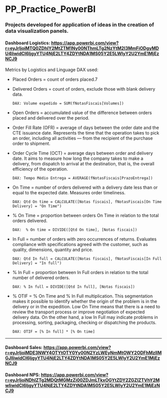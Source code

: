 # PP_Practice_PowerBI

### Projects developed for application of ideas in the creation of data visualization panels.

#### Dashboard Logistics: https://app.powerbi.com/view?r=eyJrIjoiMTQ0ZDhlY2MtZTM1Ny00NThmLTg2NzYtM2I3MmFiODgyMDU4IiwidCI6IjgyYTU4NjE2LTY4ZDYtNDA1MS05Y2E5LWIyY2U2YmE1MjEzNCJ9

Metrics by Logistics and Linguage DAX used:

- Placed Orders = count of orders placed.7
      
- Delivered Orders = count of orders, exclude those with blank delivery data.
      
      DAX: Volume expedido = SUM(fNotasFiscais[Volumes])

-  Open Orders = accumulated value of the difference between orders placed and delivered over the period.

-  Order Fill Rate (OFR) = average of days between the order date and the CTE issuance date. Represents the time that the operation takes to pick an order, including all activities — from the recipient of the purchase order to shipment.

-  Order Cycle Time (OCT) = average days between order and delivery date. It aims to measure how long the company takes to make a delivery, from dispatch to arrival at the destination, that is, the overall efficiency of the operation.
  
       DAX: Tempo Médio Entrega = AVERAGE(fNotasFiscais[PrazoEntrega])

-  On Time = number of orders delivered with a delivery date less than or equal to the expected date. Measures order timeliness.
  
       DAX: Qtd On time = CALCULATE([Notas fiscais], fNotasFiscais[On Time Delivery] = "On Time")

-  % On Time = proportion between orders On Time in relation to the total orders delivered.

       DAX:  % On time = DIVIDE([Qtd On time], [Notas fiscais])

-  In Full = number of orders with zero occurrences of returns. Evaluates compliance with specifications agreed with the customer, such as quality, dimensions, quantity and price.
  
       DAX: Qtd In full = CALCULATE([Notas fiscais], fNotasFiscais[In Full Delivery] = "In full")

-  % In Full = proportion between In Full orders in relation to the total number of delivered orders.
      
       DAX: % In full = DIVIDE([Qtd In full], [Notas fiscais])

-  % OTIF = % On Time and % In Full multiplication. This segmentation makes it possible to identify whether the origin of the problem is in the delivery or in the     expedition. Low On Time means that there is a need to review the transport process or improve negotiation of expected delivery data. On the other hand, a low In Full may indicate problems in processing, sorting, packaging, checking or dispatching the products.
  
       DAX: OTIF = [% In full] * [% On time]

____________________________________________________________________________________________________________________________________

#### Dashboard Sales: https://app.powerbi.com/view?r=eyJrIjoiMDE3NWY4OTYtOTY0Yy00N2YzLWEyNmMtOWY2ODFhMzllMGJlIiwidCI6IjgyYTU4NjE2LTY4ZDYtNDA1MS05Y2E5LWIyY2U2YmE1MjEzNCJ9

#### Dashboard NPS: https://app.powerbi.com/view?r=eyJrIjoiNDhlZTg2MDQtMGMzZi00ZDJmLTkxOGYtZDY2ZGZlZTVhY2MwIiwidCI6IjgyYTU4NjE2LTY4ZDYtNDA1MS05Y2E5LWIyY2U2YmE1MjEzNCJ9



